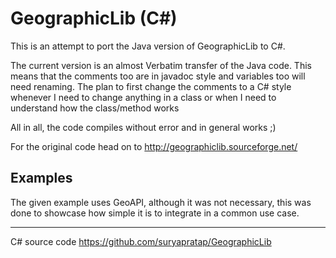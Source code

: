 GeographicLib (C#)
==================
This is an attempt to port the Java version of GeographicLib to C#.

The current version is an almost Verbatim transfer of the Java code. 
This means that the comments too are in javadoc style and variables too will need renaming.
The plan to first change the comments to a C# style whenever I need to change anything in a class or when I need to understand how the class/method works

All in all, the code compiles without error and in general works ;)

For the original code head on to http://geographiclib.sourceforge.net/

Examples
--------

The given example uses GeoAPI, although it was not necessary, this was done to showcase how simple it is to integrate in a common use case.

---

C# source code
https://github.com/suryapratap/GeographicLib
